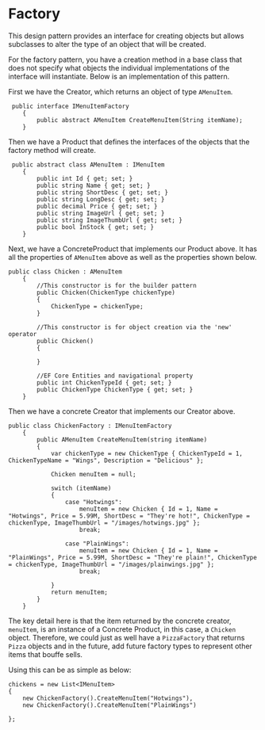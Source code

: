 # Factory

This design pattern provides an interface for creating objects but allows subclasses to alter the type of an object that will be created.


For the factory pattern, you have a creation method in a base class that does not specify what objects the individual implementations of the interface will instantiate. Below is an implementation of this pattern. 



First we have the Creator, which returns an object of type ```AMenuItem```. 

```
 public interface IMenuItemFactory
    {
        public abstract AMenuItem CreateMenuItem(String itemName);
    }
```


Then we have a Product that defines the interfaces of the objects that the factory method will create. 

```
 public abstract class AMenuItem : IMenuItem
    {
        public int Id { get; set; }
        public string Name { get; set; }
        public string ShortDesc { get; set; }
        public string LongDesc { get; set; }
        public decimal Price { get; set; }
        public string ImageUrl { get; set; }
        public string ImageThumbUrl { get; set; }
        public bool InStock { get; set; }
    }
```

Next, we have a ConcreteProduct that implements our Product above. It has all the properties of ```AMenuItem``` above as well as the properties shown below. 

```
public class Chicken : AMenuItem
    {
        //This constructor is for the builder pattern
        public Chicken(ChickenType chickenType)
        {
            ChickenType = chickenType;
        }

        //This constructor is for object creation via the 'new' operator
        public Chicken()
        {

        }
        
        //EF Core Entities and navigational property
        public int ChickenTypeId { get; set; }
        public ChickenType ChickenType { get; set; }
    }
```


Then we have a concrete Creator that implements our Creator above. 

```
public class ChickenFactory : IMenuItemFactory
    {
        public AMenuItem CreateMenuItem(string itemName)
        {
            var chickenType = new ChickenType { ChickenTypeId = 1, ChickenTypeName = "Wings", Description = "Delicious" };

            Chicken menuItem = null;

            switch (itemName)
            {
                case "Hotwings":
                    menuItem = new Chicken { Id = 1, Name = "Hotwings", Price = 5.99M, ShortDesc = "They're hot!", ChickenType = chickenType, ImageThumbUrl = "/images/hotwings.jpg" };
                    break;
                    
                case "PlainWings":
                    menuItem = new Chicken { Id = 1, Name = "PlainWings", Price = 5.99M, ShortDesc = "They're plain!", ChickenType = chickenType, ImageThumbUrl = "/images/plainwings.jpg" };
                    break;

            }
            return menuItem;
        }
    }
```

The key detail here is that the item returned by the concrete creator, ```menuItem```, is an instance of a Concrete Product, in this case, a ```Chicken``` object. Therefore, we could just as well have a ```PizzaFactory``` that returns ```Pizza``` objects and in the future, add future factory types to represent other items that bouffe sells. 


Using this can be as simple as below:

```
chickens = new List<IMenuItem>
{
    new ChickenFactory().CreateMenuItem("Hotwings"),
    new ChickenFactory().CreateMenuItem("PlainWings")

};

```
